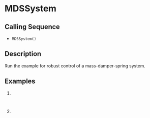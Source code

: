 # MDSSystem

## Calling Sequence
- `MDSSystem()`

## Description
Run the example for robust control of a mass-damper-spring system.

## Examples
1.
```

```
```

```
2.
```

```
```

```
